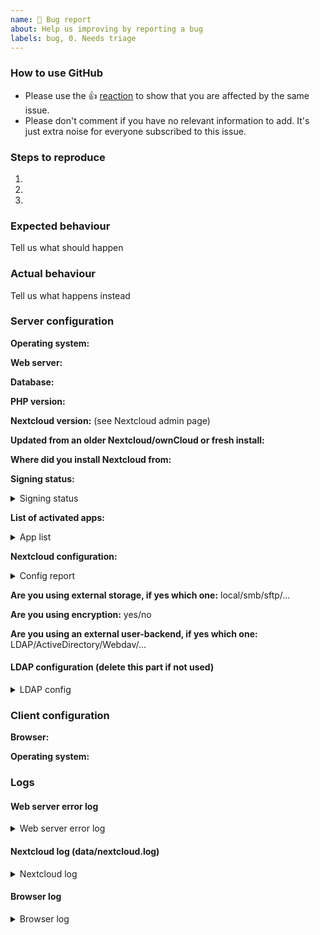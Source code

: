 ```yaml
---
name: 🐛 Bug report
about: Help us improving by reporting a bug
labels: bug, 0. Needs triage
---
```


<!--
Thanks for reporting issues back to Nextcloud!

Note: This is the **issue tracker of Nextcloud**, please do NOT use this to get answers to your questions or get help for fixing your installation. This is a place to report bugs to developers, after your server has been debugged. You can find help debugging your system on our home user forums: https://help.nextcloud.com or, if you use Nextcloud in a large organization, ask our engineers on https://portal.nextcloud.com. See also  https://nextcloud.com/support for support options.

If you are a customer and are using Nextcloud Enterprise, please submit your issue directly in the Nextcloud Portal https://portal.nextcloud.com so it gets resolved more quickly by our dedicated engineers.

Nextcloud is an open source project backed by Nextcloud GmbH. Most of our volunteers are home users and thus primarily care about issues that affect home users. Our paid engineers prioritize issues of our customers. If you are neither a home user nor a customer, consider paying somebody to fix your issue, do it yourself or become a customer.
-->

<!--- 
Guidelines for submitting issues:

* Please search the existing issues first, it's likely that your issue was already reported or even fixed.
    - Go to one of the repositories, click "issues" and type any word in the top search/command bar.
    - You can also filter by appending e. g. "state:open" to the search string.
    - More info on search syntax within github: https://help.github.com/articles/searching-issues
    
* This repository https://github.com/nextcloud/server/issues is *only* for issues within the Nextcloud Server code. This also includes the apps: files, encryption, external storage, sharing, deleted files, versions, LDAP, and WebDAV Auth
  
* SECURITY: Report any potential security bug to us via our HackerOne page (https://hackerone.com/nextcloud) following our security policy (https://nextcloud.com/security/) instead of filing an issue in our bug tracker.  

* The issues in other components should be reported in their respective repositories: You will find them in our GitHub Organization (https://github.com/nextcloud/)
  
* Report the issue using one of our [templates][templates], they include all the information we need to track down the issue. You can also use the Issue Template app to prefill most of the required information: https://apps.nextcloud.com/apps/issuetemplate
-->

<!--- Please keep this note for other contributors -->

### How to use GitHub

* Please use the 👍 [reaction](https://blog.github.com/2016-03-10-add-reactions-to-pull-requests-issues-and-comments/) to show that you are affected by the same issue.
* Please don't comment if you have no relevant information to add. It's just extra noise for everyone subscribed to this issue.


### Steps to reproduce
1.
2.
3.

### Expected behaviour
Tell us what should happen

### Actual behaviour
Tell us what happens instead

### Server configuration

**Operating system:**

**Web server:**

**Database:**

**PHP version:**

**Nextcloud version:** (see Nextcloud admin page)

**Updated from an older Nextcloud/ownCloud or fresh install:**

**Where did you install Nextcloud from:**

**Signing status:**
<details>
<summary>Signing status</summary>

```
Login as admin user into your Nextcloud and access 
http://example.com/index.php/settings/integrity/failed 
paste the results here.
```
</details>

**List of activated apps:**
<details>
<summary>App list</summary>

```
If you have access to your command line run e.g.:
sudo -u www-data php occ app:list
from within your Nextcloud installation folder
```
</details>

**Nextcloud configuration:**
<details>
<summary>Config report</summary>

```
If you have access to your command line run e.g.:
sudo -u www-data php occ config:list system
from within your Nextcloud installation folder

or 

Insert your config.php content here. 
Make sure to remove all sensitive content such as passwords. (e.g. database password, passwordsalt, secret, smtp password, …)
```
</details>

**Are you using external storage, if yes which one:** local/smb/sftp/...

**Are you using encryption:** yes/no

**Are you using an external user-backend, if yes which one:** LDAP/ActiveDirectory/Webdav/...

#### LDAP configuration (delete this part if not used)
<details>
<summary>LDAP config</summary>

```
With access to your command line run e.g.:
sudo -u www-data php occ ldap:show-config
from within your Nextcloud installation folder

Without access to your command line download the data/owncloud.db to your local
computer or access your SQL server remotely and run the select query:
SELECT * FROM `oc_appconfig` WHERE `appid` = 'user_ldap';


Eventually replace sensitive data as the name/IP-address of your LDAP server or groups.
```
</details>

### Client configuration
**Browser:**

**Operating system:**

### Logs
#### Web server error log
<details>
<summary>Web server error log</summary>

```
Insert your webserver log here
```
</details>

#### Nextcloud log (data/nextcloud.log)
<details>
<summary>Nextcloud log</summary>

```
Insert your Nextcloud log here
```
</details>

#### Browser log
<details>
<summary>Browser log</summary>

```
Insert your browser log here, this could for example include:

a) The javascript console log
b) The network log
c) ...
```
</details>
